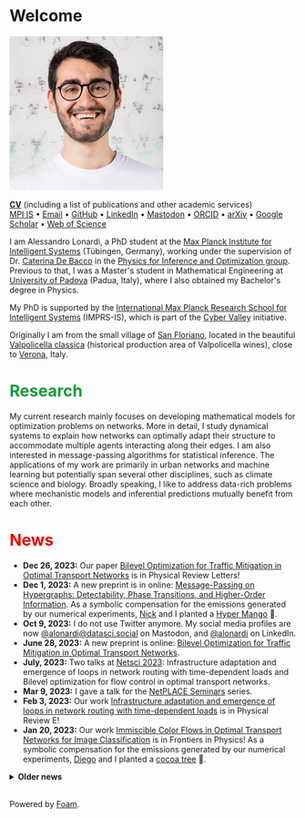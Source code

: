 # Welcome

![](./files/alessandro.jpeg)<br/>

<a href="../files/CV_ACTIVITIES_PUBLICATIONS.pdf" download><b>CV</b></a> (including a list of publications and other academic services) <br/>
[MPI IS](https://is.mpg.de/person/alonardi) • 
[Email](mailto:alessandro.lonardi@tuebingen.mpg.de) • 
[GitHub](https://github.com/aleable) • 
[LinkedIn](https://www.linkedin.com/in/alonardi/) • 
[Mastodon](https://datasci.social/@alonardi) • 
[ORCID](https://orcid.org/0000-0003-4866-8088) • 
[arXiv](https://arxiv.org/search/?query=Alessandro+Lonardi&searchtype=author&abstracts=show&order=-announced_date_first&size=50) • 
[Google Scholar](https://scholar.google.com/citations?user=KPLxOj0AAAAJ&hl=en&oi=ao) • 
[Web of Science](https://www.webofscience.com/wos/author/record/GYA-1831-2022)


I am Alessandro Lonardi, a PhD student at the <a href="https://is.mpg.de/">Max Planck Institute for Intelligent Systems</a> (Tübingen, Germany), working under the supervision of Dr. <a href="https://cdebacco.com/">Caterina De Bacco</a> in the <a href="https://is.mpg.de/employees?_=1598796063852&action=index&controller=employees&departments=pio&query=&utf8=\%E2\%9C\%93">Physics for Inference and Optimization group</a>. Previous to that, I was a Master's student in Mathematical Engineering at <a href="https://www.unipd.it/en/">University of Padova</a> (Padua, Italy), where I also obtained my Bachelor's degree in Physics. <br/>

My PhD is supported by the <a href="https://imprs.is.mpg.de">International Max Planck Research School for Intelligent Systems</a> (IMPRS-IS), which is part of the <a href="https://cyber-valley.de/en">Cyber Valley</a> initiative.

Originally I am from the small village of <a href="https://goo.gl/maps/LnPtj2FqxjT1W1pg6">San Floriano</a>, located in the beautiful <a href="https://it.wikipedia.org/wiki/Valpolicella_classica">Valpolicella classica</a> (historical production area of Valpolicella wines), close to <a href="https://en.wikipedia.org/wiki/Verona">Verona</a>, Italy.

<h1><span style="color:#169B3C">Research</span></h1>

My current research mainly focuses on developing mathematical models for optimization problems on networks. More in detail, I study dynamical systems to explain how networks can optimally adapt their structure to accommodate multiple agents interacting along their edges. I am also interested in message-passing algorithms for statistical inference. The applications of my work are primarily in urban networks and machine learning but potentially span several other disciplines, such as climate science and biology. Broadly speaking, I like to address data-rich problems where mechanistic models and inferential predictions mutually benefit from each other.

<h1><span style="color:#E70700">News</span></h1>

* <b>Dec 26, 2023:</b> Our paper <a href="https://journals.aps.org/prl/abstract/10.1103/PhysRevLett.131.267401">Bilevel Optimization for Traffic Mitigation in Optimal Transport Networks</a> is in Physical Review Letters!
* <b>Dec 1, 2023:</b> A new preprint is in online: <a href="https://arxiv.org/abs/2312.00708">Message-Passing on Hypergraphs: Detectability, Phase Transitions, and Higher-Order Information</a>. As a symbolic compensation for the emissions generated by our numerical experiments, <a href="https://nickruggeri.github.io/">Nick</a> and I planted a <a href="https://www.treedom.net/en/user/nicolo-ruggeri-7568/trees/ZMG-8DNK">Hyper Mango</a> 🥭.
* <b>Oct 9, 2023:</b> I do not use Twitter anymore. My social media profiles are now <a href="https://datasci.social/@alonardi">@alonardi@datasci.social</a> on Mastodon, and <a href="https://www.linkedin.com/in/alonardi/">@alonardi</a> on LinkedIn.
* <b>June 28, 2023:</b> A new preprint is online: <a href="https://arxiv.org/abs/2306.16246">Bilevel Optimization for Traffic Mitigation in Optimal Transport Networks</a>.
* <b>July, 2023:</b> Two talks at <a href="https://netsci2023.wixsite.com/netsci2023">Netsci 2023</a>: Infrastructure adaptation and emergence of loops in network routing with time-dependent loads and Bilevel optimization for flow control in optimal transport networks.
* <b>Mar 9, 2023:</b> I gave a talk for the <a href="https://sites.google.com/view/netplace/home-page">NetPLACE Seminars</a> series.
* <b>Feb 3, 2023:</b> Our work <a href="https://journals.aps.org/pre/abstract/10.1103/PhysRevE.107.024302">Infrastructure adaptation and emergence of loops in network routing with time-dependent loads</a> is in Physical Review E!
* <b>Jan 20, 2023:</b> Our work <a href="https://www.frontiersin.org/articles/10.3389/fphy.2023.1089114/abstract">Immiscible Color Flows in Optimal Transport Networks for Image Classification</a> is in Frontiers in Physics! As a symbolic compensation for the emissions generated by our numerical experiments, <a href="https://diegoabt.github.io/">Diego</a> and I planted a <a href="https://www.treedom.net/en/page/register?id=49Z-KEWX">cocoa tree</a> 🌿.
<details>
  <summary><b>Older news</b></summary>
<ul>

<br/><li><b>May 6, 2022:</b> Our work <a href="https://www.nature.com/articles/s41598-022-11348-9">Multicommodity routing optimization for engineering networks</a> is in Scientific Reports!</li>
<li><b>May 4, 2022:</b> A new preprint is online: Immiscible Color Flows in Optimal Transport Networks for Image Classification.</li>
<li><b>Dec 21, 2021:</b> A new preprint is online: Infrastructure adaptation and emergence of loops in network routing with time-dependent loads.</li>
<li><b>Oct 13, 2021 - Feb 11, 2022:</b> I am a teaching assistant for the course of <a href="https://github.com/APMLA-2021/APMLA-WS_21-22_material">Advanced Probabilistic Machine Learning and Applications (2022)</a>, at <a href="https://uni-tuebingen.de/universitaet/">University of Tübingen</a>.</li>
<li><b>Oct 4, 2021:</b> Our work <a href="https://journals.aps.org/prresearch/abstract/10.1103/PhysRevResearch.3.043010">Designing optimal networks for multicommodity transport problem</a> is in Physical Review Research!</li>
<li><b>July 14, 2021:</b> Our work <a href="https://www.mdpi.com/1999-4893/14/7/189">Optimal Transport in Multilayer Networks for Traffic Flow Optimization</a> has just been published.</li>
<li><b>Apr 19, 2021 - July 31, 2021:</b> I was a teaching assistant for the course of Advanced Probabilistic Machine Learning and Applications (2021), at <a href="https://uni-tuebingen.de/universitaet/">University of Tübingen</a>.</li>
<li><b>Feb 12, 2021:</b> I joined the <a href="https://imprs.is.mpg.de">International Max Planck Research School for Intelligent Systems</a>!</li>
</ul>
</details>

<br/>
<p>
<script src="https://climateclock.world/widget-v2.js" async></script>
<climate-clock/>
</p>

Powered by [Foam](https://github.com/foambubble).
